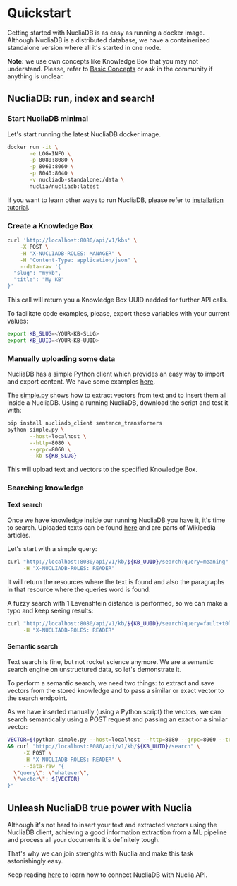 # Quickstart

Getting started with NucliaDB is as easy as running a docker
image. Although NucliaDB is a distributed database, we have a
containerized standalone version where all it's started in one node.

**Note:** we use own concepts like Knowledge Box that you may not
understand. Please, refer to [Basic Concepts](basic-concepts.md) or
ask in the community if anything is unclear.

## NucliaDB: run, index and search!

### Start NucliaDB minimal

Let's start running the latest NucliaDB docker image.

```bash
docker run -it \
       -e LOG=INFO \
       -p 8080:8080 \
       -p 8060:8060 \
       -p 8040:8040 \
       -v nucliadb-standalone:/data \
       nuclia/nucliadb:latest
```

If you want to learn other ways to run NucliaDB, please refer to
[installation tutorial](installation.md).

### Create a Knowledge Box

```bash
curl 'http://localhost:8080/api/v1/kbs' \
    -X POST \
    -H "X-NUCLIADB-ROLES: MANAGER" \
    -H "Content-Type: application/json" \
    --data-raw '{
  "slug": "mykb",
  "title": "My KB"
}'
```

This call will return you a Knowledge Box UUID nedded for further API
calls.

To facilitate code examples, please, export these variables with your
current values:
```bash
export KB_SLUG=<YOUR-KB-SLUG>
export KB_UUID=<YOUR-KB-UUID>
```

### Manually uploading some data

NucliaDB has a simple Python client which provides an easy way to
import and export content. We have some examples
[here](../../nucliadb_client/examples/).


The [simple.py](../../nucliadb_client/examples/simple.py) shows how to
extract vectors from text and to insert them all inside a
NucliaDB. Using a running NucliaDB, download the script and test it
with:

```bash
pip install nucliadb_client sentence_transformers
python simple.py \
       --host=localhost \
       --http=8080 \
       --grpc=8060 \
       --kb ${KB_SLUG}
```

This will upload text and vectors to the specified Knowledge Box. 

### Searching knowledge

#### Text search

Once we have knowledge inside our running NucliaDB you have it, it's
time to search. Uploaded texts can be found
[here](../../nucliadb_client/examples/articles.json) and are parts of
Wikipedia articles.

Let's start with a simple query:

```bash
curl "http://localhost:8080/api/v1/kb/${KB_UUID}/search?query=meaning" \
     -H "X-NUCLIADB-ROLES: READER"
```

It will return the resources where the text is found and also the
paragraphs in that resource where the queries word is found.

A fuzzy search with 1 Levenshtein distance is performed, so we can
make a typo and keep seeing results:

```bash
curl "http://localhost:8080/api/v1/kb/${KB_UUID}/search?query=fault+t0lerance" \
     -H "X-NUCLIADB-ROLES: READER"
```

#### Semantic search

Text search is fine, but not rocket science anymore. We are a semantic
search engine on unstructured data, so let's demonstrate it.

To perform a semantic search, we need two things: to extract and save
vectors from the stored knowledge and to pass a similar or exact
vector to the search endpoint.

As we have inserted manually (using a Python script) the vectors, we
can search semantically using a POST request and passing an exact or a
similar vector:

```bash
VECTOR=$(python simple.py --host=localhost --http=8080 --grpc=8060 --train=8040 --kb ${KB_SLUG} --print-random-vector) \
&& curl "http://localhost:8080/api/v1/kb/${KB_UUID}/search" \
     -X POST \
     -H "X-NUCLIADB-ROLES: READER" \
     --data-raw "{
  \"query\": \"whatever\",
  \"vector\": ${VECTOR}
}"
```


## Unleash NucliaDB true power with Nuclia

Although it's not hard to insert your text and extracted vectors using
the NucliaDB client, achieving a good information extraction from a ML
pipeline and process all your documents it's definitely tough.

That's why we can join strenghts with Nuclia and make this task
astonishingly easy.

Keep reading [here](./limitless-nucliadb-with-nuclia.md) to learn how to connect NucliaDB with Nuclia API.
